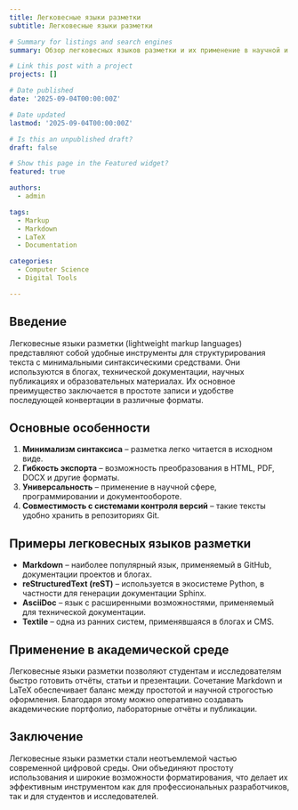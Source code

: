 ```yaml
---
title: Легковесные языки разметки
subtitle: Легковесные языки разметки

# Summary for listings and search engines
summary: Обзор легковесных языков разметки и их применение в научной и образовательной деятельности.

# Link this post with a project
projects: []

# Date published
date: '2025-09-04T00:00:00Z'

# Date updated
lastmod: '2025-09-04T00:00:00Z'

# Is this an unpublished draft?
draft: false

# Show this page in the Featured widget?
featured: true

authors:
  - admin

tags:
  - Markup
  - Markdown
  - LaTeX
  - Documentation

categories:
  - Computer Science
  - Digital Tools

---
```


## Введение  

Легковесные языки разметки (lightweight markup languages) представляют собой удобные инструменты для структурирования текста с минимальными синтаксическими средствами. Они используются в блогах, технической документации, научных публикациях и образовательных материалах. Их основное преимущество заключается в простоте записи и удобстве последующей конвертации в различные форматы.  

## Основные особенности  

1. **Минимализм синтаксиса** – разметка легко читается в исходном виде.  
2. **Гибкость экспорта** – возможность преобразования в HTML, PDF, DOCX и другие форматы.  
3. **Универсальность** – применение в научной сфере, программировании и документообороте.  
4. **Совместимость с системами контроля версий** – такие тексты удобно хранить в репозиториях Git.  

## Примеры легковесных языков разметки  

- **Markdown** – наиболее популярный язык, применяемый в GitHub, документации проектов и блогах.  
- **reStructuredText (reST)** – используется в экосистеме Python, в частности для генерации документации Sphinx.  
- **AsciiDoc** – язык с расширенными возможностями, применяемый для технической документации.  
- **Textile** – одна из ранних систем, применявшаяся в блогах и CMS.  

## Применение в академической среде  

Легковесные языки разметки позволяют студентам и исследователям быстро готовить отчёты, статьи и презентации. Сочетание Markdown и LaTeX обеспечивает баланс между простотой и научной строгостью оформления. Благодаря этому можно оперативно создавать академические портфолио, лабораторные отчёты и публикации.  

## Заключение  

Легковесные языки разметки стали неотъемлемой частью современной цифровой среды. Они объединяют простоту использования и широкие возможности форматирования, что делает их эффективным инструментом как для профессиональных разработчиков, так и для студентов и исследователей.  

